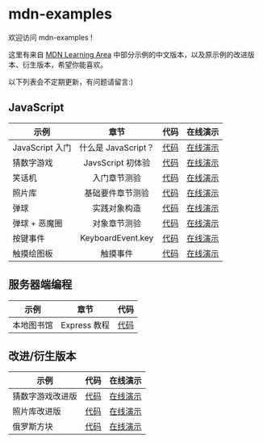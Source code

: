 # mdn-examples

欢迎访问 mdn-examples !

这里有来自 [MDN Learning Area](https://developer.mozilla.org/zh-CN/docs/learn) 中部分示例的中文版本，以及原示例的改进版本、衍生版本，希望你能喜欢。

以下列表会不定期更新，有问题请留言:)

## JavaScript
示例|章节|代码|在线演示
---|:--:|:--:|---
JavaScript 入门|什么是 JavaScript？|[代码](https://github.com/roy-tian/mdn-examples/tree/master/javascript/introduction-to-js)|[在线演示](https://roy-tian.github.io/mdn-examples/javascript/introduction-to-js/javascript-label.html)
猜数字游戏|JavsScript 初体验|[代码](https://github.com/roy-tian/mdn-examples/tree/master/javascript/number-guessing-game)|[在线演示](https://roy-tian.github.io/mdn-examples/javascript/number-guessing-game/number-guessing-game.html)
笑话机|入门章节测验|[代码](https://github.com/roy-tian/mdn-examples/tree/master/javascript/silly-story-genarator)|[在线演示](https://roy-tian.github.io/mdn-examples/javascript/silly-story-genarator)
照片库|基础要件章节测验|[代码](https://github.com/roy-tian/mdn-examples/tree/master/javascript/gallery)|[在线演示](https://roy-tian.github.io/mdn-examples/javascript/gallery)
弹球|实践对象构造|[代码](https://github.com/roy-tian/mdn-examples/tree/master/javascript/bouncing-balls)|[在线演示](https://roy-tian.github.io/mdn-examples/javascript/bouncing-balls)
弹球 + 恶魔圈|对象章节测验|[代码](https://github.com/roy-tian/mdn-examples/tree/master/javascript/bouncing-balls-evil-circle)|[在线演示](https://roy-tian.github.io/mdn-examples/javascript/bouncing-balls-evil-circle)
按键事件|KeyboardEvent.key|[代码](https://github.com/roy-tian/mdn-examples/tree/master/javascript/key-event)|[在线演示](https://roy-tian.github.io/mdn-examples/javascript/key-event)
触摸绘图板|触摸事件|[代码](https://github.com/roy-tian/mdn-examples/tree/master/javascript/touch-paint)|[在线演示](https://roy-tian.github.io/mdn-examples/javascript/touch-paint)

## 服务器端编程
示例|章节|代码
---|:--:|---
本地图书馆|Express 教程|[代码](https://github.com/roy-tian/mdn-examples/tree/master/server/local-library-express)

## 改进/衍生版本
示例|代码|在线演示
---|:--:|---
猜数字游戏改进版|[代码](https://github.com/roy-tian/mdn-examples/tree/master/inspirations/number-guessing-game)|[在线演示](https://roy-tian.github.io/mdn-examples/inspirations/number-guessing-game-improved)
照片库改进版|[代码](https://github.com/roy-tian/mdn-examples/tree/master/inspirations/gallery-improved)|[在线演示](https://roy-tian.github.io/mdn-examples/inspirations/gallery-improved)
俄罗斯方块|[代码](https://github.com/roy-tian/mdn-examples/tree/master/inspirations/tetris)|[在线演示](https://roy-tian.github.io/mdn-examples/inspirations/tetris)